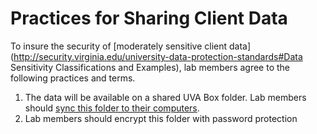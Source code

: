 # Practices for Sharing Client Data

To insure the security of [moderately sensitive client data](http://security.virginia.edu/university-data-protection-standards#Data Sensitivity Classifications and Examples), lab members agree to the following practices and terms.

1. The data will be available on a shared UVA Box folder. Lab members should [sync this folder to their computers](https://virginia.app.box.com/settings/sync).
2. Lab members should encrypt this folder with password protection
